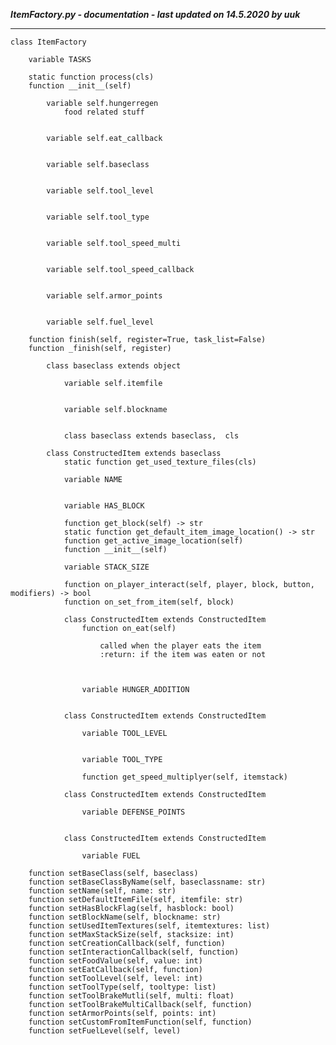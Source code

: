 ***ItemFactory.py - documentation - last updated on 14.5.2020 by uuk***
___

    class ItemFactory

        variable TASKS

        static function process(cls)
        function __init__(self)

            variable self.hungerregen
                food related stuff


            variable self.eat_callback


            variable self.baseclass


            variable self.tool_level


            variable self.tool_type


            variable self.tool_speed_multi


            variable self.tool_speed_callback


            variable self.armor_points


            variable self.fuel_level

        function finish(self, register=True, task_list=False)
        function _finish(self, register)

            class baseclass extends object

                variable self.itemfile


                variable self.blockname


                class baseclass extends baseclass,  cls

            class ConstructedItem extends baseclass
                static function get_used_texture_files(cls)

                variable NAME


                variable HAS_BLOCK

                function get_block(self) -> str
                static function get_default_item_image_location() -> str
                function get_active_image_location(self)
                function __init__(self)

                variable STACK_SIZE

                function on_player_interact(self, player, block, button, modifiers) -> bool
                function on_set_from_item(self, block)

                class ConstructedItem extends ConstructedItem
                    function on_eat(self)
                        
                        called when the player eats the item
                        :return: if the item was eaten or not
                        


                    variable HUNGER_ADDITION


                class ConstructedItem extends ConstructedItem

                    variable TOOL_LEVEL


                    variable TOOL_TYPE

                    function get_speed_multiplyer(self, itemstack)

                class ConstructedItem extends ConstructedItem

                    variable DEFENSE_POINTS


                class ConstructedItem extends ConstructedItem

                    variable FUEL

        function setBaseClass(self, baseclass)
        function setBaseClassByName(self, baseclassname: str)
        function setName(self, name: str)
        function setDefaultItemFile(self, itemfile: str)
        function setHasBlockFlag(self, hasblock: bool)
        function setBlockName(self, blockname: str)
        function setUsedItemTextures(self, itemtextures: list)
        function setMaxStackSize(self, stacksize: int)
        function setCreationCallback(self, function)
        function setInteractionCallback(self, function)
        function setFoodValue(self, value: int)
        function setEatCallback(self, function)
        function setToolLevel(self, level: int)
        function setToolType(self, tooltype: list)
        function setToolBrakeMutli(self, multi: float)
        function setToolBrakeMultiCallback(self, function)
        function setArmorPoints(self, points: int)
        function setCustomFromItemFunction(self, function)
        function setFuelLevel(self, level)